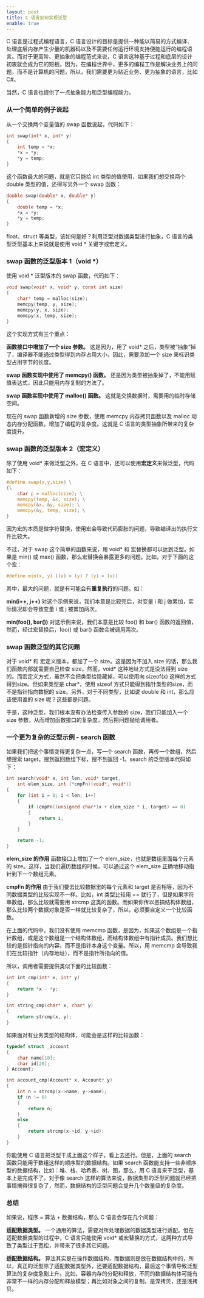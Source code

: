 ```yaml
---
layout: post
title: C 语言如何实现泛型
enable: true
---
```


C 语言是过程式编程语言，C 语言设计的目标是提供一种能以简易的方式编译、处理底层内存产生少量的机器码以及不需要任何运行环境支持便能运行的编程语言。而对于更高阶、更抽象的编程范式来说，C 语言这种基于过程和底层的设计初衷就会成为它的短板。因为，在编程世界中，更多的编程工作是解决业务上的问题，而不是计算机的问题，所以，我们需要更为贴近业务、更为抽象的语言，比如 C#。

当然，C 语言也提供了一点抽象能力和泛型编程能力。

### 从一个简单的例子说起

从一个交换两个变量值的 swap 函数说起，代码如下：

```C
int swap(int* x, int* y)
{
	int temp = *x;
	*x = *y;
	*y = temp;
}
```

这个函数最大的问题，就是它只能给 int 类型的值使用，如果我们想交换两个 double 类型的值，还得写另外一个 swap 函数：

```C
double swap(double* x, double* y)
{
	double temp = *x;
	*x = *y;
	*y = temp;
}
```

float、struct 等类型，该如何是好？利用泛型对数据类型进行抽象，C 语言的类型泛型基本上来说就是使用 void * 关键字或宏定义。

### swap 函数的泛型版本 1（void *）

使用 void * 泛型版本的 swap 函数，代码如下：

```C
void swap(void* x, void* y, const int size)
{
	char* temp = malloc(size);
	memcpy(temp, y, size);
	memcpy(y, x, size);
	memcpy(x, temp, size);
}
```

这个实现方式有三个重点：

**函数接口中增加了一个 size 参数。** 这是因为，用了 void* 之后，类型被“抽象”掉了，编译器不能通过类型得到内存占用大小，因此，需要添加一个 size 来标识类型占用字节的长度。

**swap 函数实现中使用了 memcpy() 函数。** 还是因为类型被抽象掉了，不能用赋值表达式，因此只能用内存复制的方法了。

**swap 函数实现中使用了 malloc() 函数。** 这就是交换数据时，需要用的临时存储空间。

现在的 swap 函数新增的 size 参数，使用 memcpy 内存拷贝函数以及 malloc 动态内存分配函数，增加了编程的复杂度。这就是 C 语言的类型抽象所带来的复杂度提升。

### swap 函数的泛型版本 2（宏定义）

除了使用 void* 来做泛型之外，在 C 语言中，还可以使用**宏定义**来做泛型，代码如下：

```C
#define swap(x,y,size) \
{\
	char p = malloc(size); \
	memcpy(temp, &x, size); \
	memcpy(&x, &y, size); \
	memcpy(&y, temp, size); \
}
```

因为宏的本质是做字符替换，使用宏会导致代码膨胀的问题，导致编译出的执行文件比较大。

不过，对于 swap 这个简单的函数来说，用 void* 和 宏替换都可以达到泛型。如果是 min() 或 max() 函数，那么宏替换会暴露更多的问题。比如，对于下面的这个宏：

```C
#define min(x, y) ((x) > (y) ? (y) > (x))
```

其中，最大的问题，就是有可能会有**重复执行**的问题。如：

**min(i++, j++)** 对这个示例来说，我们本意是比较完后，对变量 i 和 j 做累加，实际情况却会导致变量 i 或 j 被累加两次。

**min(foo(), bar())** 对这示例来说，我们本意是比较 foo() 和 bar() 函数的返回值，然而，经过宏替换后，foo() 或 bar() 函数会被调用两次。

### swap 函数泛型的其它问题

对于 void* 和 宏定义版本，都加了一个 size。这是因为不加入 size 的话，那么我们函数内部就需要自己检查 size，然而，void* 这种地址方式是没法得到 size 的。而宏定义方式，虽然不会把类型给隐藏掉，可以使用向 sizeof(x) 这样的方式得到size。但如果类型是 char*，使用 sizeof 方式只能得到指针类型的size，而不是指针指向数据的 size。另外，对于不同类型，比如说 double 和 int，那么应该使用谁的 size 呢？这些都是问题。

于是，这种泛型，我们根本没有办法检查传入参数的 size，我们只能加入一个 size 参数，从而增加函数接口的复杂度，然后把问题抛给调用者。

### 一个更为复杂的泛型示例 - search 函数

如果我们把这个事情变得更复杂一点，写一个 search 函数，再传一个数组，然后想搜索 target，搜到返回数组下标，搜不到返回 -1。search 的泛型版本代码如下：

```C
int search(void* x, int len, void* target, 
	int elem_size, int (*cmpFn)(void*, void*))
{
	for (int i = 0; i < len; i++)
	{
		if (cmpFn((unsigned char*)x + elem_size * i, target) == 0)
		{
			return i;
		}
	}

	return -1;
}
```

**elem_size 的作用** 函数接口上增加了一个 elem_size，也就是数组里面每个元素的 size。这样，当我们遍历数组的时候，可以通过这个 elem_size 正确地移动指针到下一个数组元素。

**cmpFn 的作用** 由于我们要去比较数据里的每个元素和 target 是否相等，因为不同数据类型的比较实现不一样。比如，int 类型比较用 == 就行了，但是如果字符串数组，那么比较就需要用 strcmp 这类的函数。而如果你传以恶搞结构体数组，那么比较两个数据对象是否一样就比较复杂了，所以，必须要自定义一个比较函数。

在上面的代码中，我们没有使用 memcmp 函数，是因为，如果这个数组是一个指针数组，或是这个数组是一个结构体数组，而结构体数组中有指针成员。我们想比较的是指针指向的内容，而不是指针本身这个变量。所以，用 memcmp 会导致我们在比较指针（内存地址），而不是指针所指向的值。

所以，调用者需要提供类似下面的比较函数：

```C
int int_cmp(int* x, int* y)
{
	return *x - *y;
}

int string_cmp(char* x, char* y)
{
	return strcmp(x, y);
}
```

如果面对有业务类型的结构体，可能会是这样的比较函数：

```C
typedef struct _account 
{
	char name[10];
	char id[20];
} Account;

int account_cmp(Account* x, Account* y)
{
	int n = strcmp(x->name, y->name);
	if (n != 0)
	{
		return n;
	}
	else
	{
		return strcmp(x->id, y->id);
	}
}
```

你能使用 C 语言把泛型干成上面这个样子，看上去还行。但是，上面的 search 函数只能用于数组这样的顺序型的数据结构。如果 search 函数能支持一些非顺序型的数据结构，比如：堆、栈、哈希表、树、图，那么，用 C 语言来干泛型，基本上是完成不了。对于像 search 这样的算法来说，数据类型的泛型问题就已经把事情搞得很复杂了，然而，数据结构的泛型问题会提升几个数量级的复杂度。

### 总结

如果说，程序 = 算法 + 数据结构，那么 C 语言会存在几个问题：

**适配数据类型。** 一个通用的算法，需要对所处理数据的数据类型进行适配。但在适配数据类型的过程中，C 语言只能使用 void* 或宏替换的方式，这两种方式导致了类型过于宽松，并带来了很多其它问题。

**适配数据结构。** 算法其实是在操作数据结构，而数据则是放在数据结构中的，所以，真正的泛型除了适配数据类型外，还要适配数据结构，最后这个事情导致泛型算法的复杂度急剧上升。比如，容器内存的分配和释放，不同的数据结构体可能有非常不一样的内存分配和释放模型；再比如对象之间的复制，是深拷贝，还是浅拷贝。
